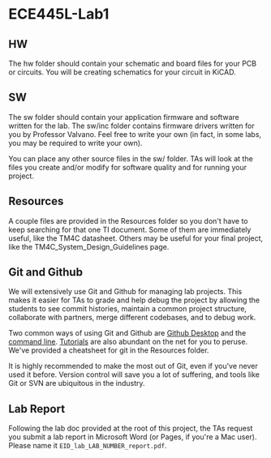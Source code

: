 # ECE445L-Lab1

## HW

The hw folder should contain your schematic and board files for your PCB or
circuits. You will be creating schematics for your circuit
in KiCAD. 

## SW

The sw folder should contain your application firmware and software written for
the lab. The sw/inc folder contains firmware drivers written for you by
Professor Valvano. Feel free to write your own (in fact, in some labs, you may
be required to write your own).

You can place any other source files in the sw/ folder. TAs will look at the
files you create and/or modify for software quality and for running your
project.

## Resources

A couple files are provided in the Resources folder so you don't have to keep
searching for that one TI document. Some of them are immediately useful, like
the TM4C datasheet. Others may be useful for your final project, like the
TM4C_System_Design_Guidelines page.

## Git and Github

We will extensively use Git and Github for managing lab projects. This makes it
easier for TAs to grade and help debug the project by allowing the students to
see commit histories, maintain a common project structure, collaborate with
partners, merge different codebases, and to debug work.

Two common ways of using Git and Github are [Github Desktop](https://desktop.github.com/) and the [command line](https://git-scm.com/downloads). [Tutorials](https://dev.to/mollynem/git-github--workflow-fundamentals-5496) are also abundant on the net for you to peruse. We've provided a cheatsheet for git in the Resources folder.

It is highly recommended to make the most out of Git, even if you've never used
it before. Version control will save you a lot of suffering, and tools like Git
or SVN are ubiquitous in the industry.

## Lab Report

Following the lab doc provided at the root of this project, the TAs request you
submit a lab report in Microsoft Word (or Pages, if you're a Mac user). Please
name it `EID_lab_LAB_NUMBER_report.pdf`.

